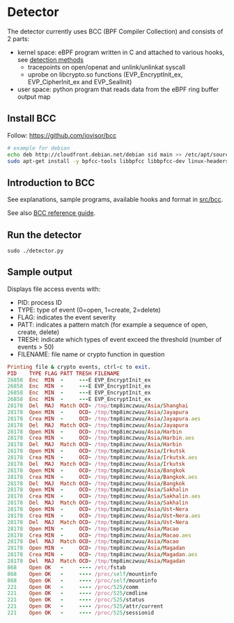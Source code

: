 # Detector

The detector currently uses BCC (BPF Compiler Collection) and consists of 2 parts:
- kernel space: eBPF program written in C and attached to various hooks, see [detection methods](../README.md#detection-methods)
    - tracepoints on open/openat and unlink/unlinkat syscall
    - uprobe on libcrypto.so functions (EVP_EncryptInit_ex, EVP_CipherInit_ex and EVP_SealInit)
- user space: python program that reads data from the eBPF ring buffer output map

## Install BCC

Follow: https://github.com/iovisor/bcc

```bash
# example for debian
echo deb http://cloudfront.debian.net/debian sid main >> /etc/apt/sources.list
sudo apt-get install -y bpfcc-tools libbpfcc libbpfcc-dev linux-headers-$(uname -r)
```

## Introduction to BCC

See explanations, sample programs, available hooks and format in [src/bcc](../../src/bcc/README.md).

See also [BCC reference guide](https://github.com/iovisor/bcc/blob/master/docs/reference_guide.md).

## Run the detector

```shell
sudo ./detector.py
```

## Sample output

Displays file access events with:
- PID: process ID
- TYPE: type of event (0=open, 1=create, 2=delete)
- FLAG: indicates the event severity
- PATT: indicates a pattern match (for example a sequence of open, create, delete)
- TRESH: indicate which types of event exceed the threshold (number of events > 50)
- FILENAME: file name or crypto function in question

```rb
Printing file & crypto events, ctrl-c to exit.
PID    TYPE FLAG PATT TRESH FILENAME
26858  Enc  MIN  -     ---E EVP_EncryptInit_ex
26858  Enc  MIN  -     ---E EVP_EncryptInit_ex
26858  Enc  MIN  -     ---E EVP_EncryptInit_ex
26858  Enc  MIN  -     ---E EVP_EncryptInit_ex
28178  Del  MAJ  Match OCD- /tmp/tmp8imczwuu/Asia/Shanghai
28178  Open MIN  -     OCD- /tmp/tmp8imczwuu/Asia/Jayapura
28178  Crea MIN  -     OCD- /tmp/tmp8imczwuu/Asia/Jayapura.aes
28178  Del  MAJ  Match OCD- /tmp/tmp8imczwuu/Asia/Jayapura
28178  Open MIN  -     OCD- /tmp/tmp8imczwuu/Asia/Harbin
28178  Crea MIN  -     OCD- /tmp/tmp8imczwuu/Asia/Harbin.aes
28178  Del  MAJ  Match OCD- /tmp/tmp8imczwuu/Asia/Harbin
28178  Open MIN  -     OCD- /tmp/tmp8imczwuu/Asia/Irkutsk
28178  Crea MIN  -     OCD- /tmp/tmp8imczwuu/Asia/Irkutsk.aes
28178  Del  MAJ  Match OCD- /tmp/tmp8imczwuu/Asia/Irkutsk
28178  Open MIN  -     OCD- /tmp/tmp8imczwuu/Asia/Bangkok
28178  Crea MIN  -     OCD- /tmp/tmp8imczwuu/Asia/Bangkok.aes
28178  Del  MAJ  Match OCD- /tmp/tmp8imczwuu/Asia/Bangkok
28178  Open MIN  -     OCD- /tmp/tmp8imczwuu/Asia/Sakhalin
28178  Crea MIN  -     OCD- /tmp/tmp8imczwuu/Asia/Sakhalin.aes
28178  Del  MAJ  Match OCD- /tmp/tmp8imczwuu/Asia/Sakhalin
28178  Open MIN  -     OCD- /tmp/tmp8imczwuu/Asia/Ust-Nera
28178  Crea MIN  -     OCD- /tmp/tmp8imczwuu/Asia/Ust-Nera.aes
28178  Del  MAJ  Match OCD- /tmp/tmp8imczwuu/Asia/Ust-Nera
28178  Open MIN  -     OCD- /tmp/tmp8imczwuu/Asia/Macao
28178  Crea MIN  -     OCD- /tmp/tmp8imczwuu/Asia/Macao.aes
28178  Del  MAJ  Match OCD- /tmp/tmp8imczwuu/Asia/Macao
28178  Open MIN  -     OCD- /tmp/tmp8imczwuu/Asia/Magadan
28178  Crea MIN  -     OCD- /tmp/tmp8imczwuu/Asia/Magadan.aes
28178  Del  MAJ  Match OCD- /tmp/tmp8imczwuu/Asia/Magadan
868    Open OK   -     ---- /etc/fstab
868    Open OK   -     ---- /proc/self/mountinfo
868    Open OK   -     ---- /proc/self/mountinfo
221    Open OK   -     ---- /proc/525/comm
221    Open OK   -     ---- /proc/525/cmdline
221    Open OK   -     ---- /proc/525/status
221    Open OK   -     ---- /proc/525/attr/current
221    Open OK   -     ---- /proc/525/sessionid
```
